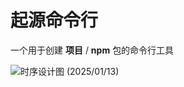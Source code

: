 # 起源命令行

一个用于创建 **项目** / **npm** 包的命令行工具

![时序设计图 (2025/01/13)](https://www.plantuml.com/plantuml/svg/jLNHJXD157sVhnXUQW8XCJxsmV0Xlenbn2RjRjcTzS7qGP5YGIfL6XGAr2ObraGAYKYXA_8pExFRl_0ETxlkBak065zxppttd3FtRkTimIpXb4jaIZpdPKuh9LOqo5J5OWjbHWKtNr9XEPoG2k2AXMA56OBwhRwg3ocpgMDpAr6I7ouyjnTqrtMrK2gIWca8oopHuETGZPhwLzCgBi2CHOSxdCfVI-hmm7DTkTRLHRP8vfbWJvaDjSFFSgclVxM5QV6_1TNlghrBjVNMSq_z7wxlTZH8FBCpLAPH3g380wfMluB8I6smlADslnDjXyu-ri9fFe4XEVWDIYW5YYWk8XZN6lx5G3FBLW-yejsGDcn5uz0R7By1SGb83eiQnXRfp0mCgBUbEy9adXZ1-w7Ss4BZUWgQawjwgZVgUQEFf5fzzB1QrKK4ZxldVdiWcms2t77rY4Yhn-fiGkfbIxRtqq1M4jGxQ-WCTllow3mQvUyiJo05KNp110-f8WsOxfN3uFUch1r4lQdqKzNe0I8YUA3sYTew3WVEy_H8RipZKs_AzPeS7iZQSFngLRtxTar_778l2yWNRq-vo01a6TbemYFYcsB73NRkj2KeFzoL70013iU1cSVtoEB2iOp4EH64JpO11gnimpDuPoVgqodklCuKxqbrLzJ-wGsPOl5UQSRvCdD4mCq9OlrViaE6_veTRAtixM0guUaQ9aXb1SkqRPhF0a0RJa8DSh2kwishUOaOia3GYhD3mikkUdsKyKd80EdMmVvukuR-_5O726_BKNqvLuq1yc07tZ2ccVu49UQ5oI7pvDiJHs32M4NkZEGdou0bMJ-EFq16PaZakvjghmEMqztN_qPkIo1EaEqQHy9jX22i9dqdd3cmWjFJ-JjeGtz8X6YO9DSwauL5doXLkqKfk2k0ztiZ92Mvr87c4r0o1oVbb4j_0000)
